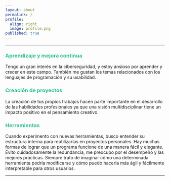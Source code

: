 ```yaml
---
layout: about
permalink: /
profile:
  align: right
  image: profile.png
published: true
---
```


<!--# <span style="color:#2CBE96">Información personal</span>

<img src="assets/images/location.png" widht="70" height="50" style="float: left; margin-right: 10px; margin-bottom: 5px" />San Juan / Madrid, España <br>
<br>
<img src="assets/images/email.png" widht="60" height="40" style="float: left; margin-right: 10px; margin-bottom: 5px" /> diegofb.castro@gmail.com <br>
<br>
<img src="assets/images/phone.png" widht="60" height="40" style="float: left; margin-right: 10px; margin-bottom: 5px" /> 618 000 000 <br>
<br>
<img src="assets/images/pdf.png" widht="60" height="40" style="float: left; margin-right: 10px; margin-bottom: 5px" /> CV <br>
<br> -->

---
<!--# <span style="color:#2CBE96">Visión</span>  Color subtítulos #98a0ac-->
### <span style="color:#2CBE96">Aprendizaje y mejora continua</span>
Tengo un gran interés en la ciberseguridad, y estoy ansioso por aprender y crecer en este campo. También me gustan los temas relacionados con los lenguajes de programación y su usabilidad.  

### <span style="color:#2CBE96">Creación de proyectos</span>
La creación de tus propios trabajos hacen parte importante en el desarrollo de las habilidades profesionales ya que una visión multidisciplinar tiene un impacto positivo en el pensamiento creativo.  

### <span style="color:#2CBE96">Herramientas</span>
Cuando experimento con nuevas herramientas, busco entender su estructura interna para reutilizarlas en proyectos personales. Hay muchas formas de lograr que un programa funcione de una manera fácil y elegante. Evito cuidadosamente la redundancia, me preocupo por el desempeño y las mejores prácticas. Siempre trato de imaginar cómo una determinada herramienta podría modificarse y cómo puedo hacerla más ágil y fácilmente interpretable para otros usuarios.  

---
